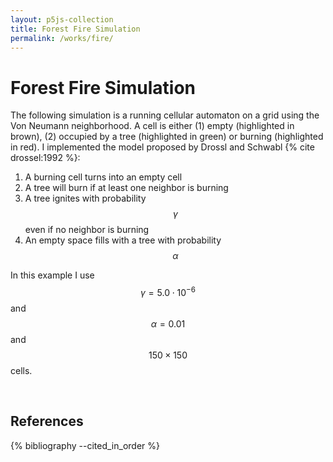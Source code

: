 ```yaml
---
layout: p5js-collection
title: Forest Fire Simulation
permalink: /works/fire/
---
```


# Forest Fire Simulation

The following simulation is a running cellular automaton on a grid using the Von Neumann neighborhood.
A cell is either (1) empty (highlighted in brown), (2) occupied by a tree (highlighted in green) or burning (highlighted in red).
I implemented the model proposed by Drossl and Schwabl {% cite drossel:1992 %}:

1. A burning cell turns into an empty cell
2. A tree will burn if at least one neighbor is burning
3. A tree ignites with probability $$\gamma$$ even if no neighbor is burning
4. An empty space fills with a tree with probability $$\alpha$$

In this example I use $$\gamma = 5.0 \cdot 10^{-6}$$ and $$\alpha = 0.01$$ and $$150 \times 150$$ cells.

<div id = "p5-fire" style="background-color: #fdfdfd; justify-content: center; display: flex;"></div>
<br>

## References

{% bibliography --cited_in_order %}